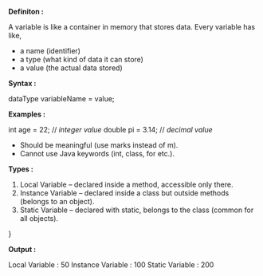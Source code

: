 
**Definiton :**

A variable is like a container in memory that stores data.
Every variable has like,
- a name (identifier)
- a type (what kind of data it can store)
- a value (the actual data stored)

**Syntax :**

dataType variableName = value;

**Examples :**

int age = 22;                     // *integer value*
double pi = 3.14;                // *decimal value*

- Should be meaningful (use marks instead of m).
- Cannot use Java keywords (int, class, for etc.).

**Types :**

1) Local Variable – declared inside a method, accessible only there.
2) Instance Variable – declared inside a class but outside methods (belongs to an object).
3) Static Variable – declared with static, belongs to the class (common for all objects).


}

**Output :**

Local Variable : 50
Instance Variable : 100
Static Variable : 200
